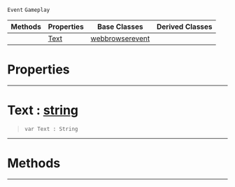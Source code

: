  `Event` `Gameplay`



|Methods|Properties|Base Classes|Derived Classes|
|---|---|---|---|
| |[ Text](https://github.com/zeroengineteam/ZeroDocs/code_reference/class_reference/webbrowsertextevent.markdown#text-zero-engine-documen)|[webbrowserevent](https://github.com/zeroengineteam/ZeroDocs/code_reference/class_reference/webbrowserevent.markdown)| |


 #  Properties


---  
 #  Text : [string](https://github.com/zeroengineteam/ZeroDocs/code_reference/zilch_base_types/string.markdown)

> 
> ``` lang=cpp, name=Zilch
> var Text : String


---  
 #  Methods


---  
 

 